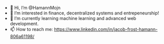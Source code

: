- 👋 Hi, I’m @HamannMojn
- 👀 I’m interested in finance, decentralized systems and entrepeneurship!
- 🌱 I’m currently learning machine learning and advanced web development.
- 📫 How to reach me: https://www.linkedin.com/in/jacob-frost-hamann-806a61198/

<!---
HamannMojn/HamannMojn is a ✨ special ✨ repository because its `README.md` (this file) appears on your GitHub profile.
You can click the Preview link to take a look at your changes.
--->
